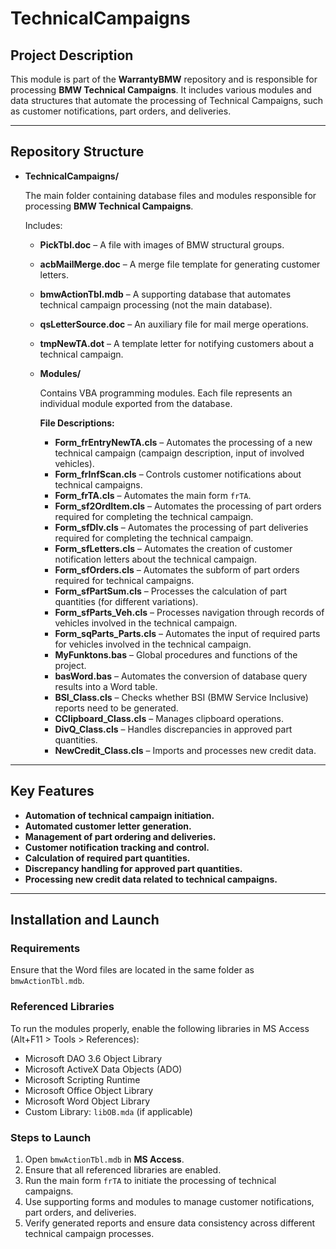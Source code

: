 # TechnicalCampaigns

## Project Description

This module is part of the **WarrantyBMW** repository and is responsible for processing **BMW Technical Campaigns**. It includes various modules and data structures that automate the processing of Technical Campaigns, such as customer notifications, part orders, and deliveries.

---

## Repository Structure

- **TechnicalCampaigns/**  

  The main folder containing database files and modules responsible for processing **BMW Technical Campaigns**.

  Includes:

  - **PickTbl.doc** – A file with images of BMW structural groups.
  - **acbMailMerge.doc** – A merge file template for generating customer letters.
  - **bmwActionTbl.mdb** – A supporting database that automates technical campaign processing (not the main database).
  - **qsLetterSource.doc** – An auxiliary file for mail merge operations.
  - **tmpNewTA.dot** – A template letter for notifying customers about a technical campaign.

  - **Modules/**  

    Contains VBA programming modules. Each file represents an individual module exported from the database.

    **File Descriptions:**

    - **Form_frEntryNewTA.cls** – Automates the processing of a new technical campaign (campaign description, input of involved vehicles).
    - **Form_frInfScan.cls** – Controls customer notifications about technical campaigns.
    - **Form_frTA.cls** – Automates the main form `frTA`.
    - **Form_sf2OrdItem.cls** – Automates the processing of part orders required for completing the technical campaign.
    - **Form_sfDlv.cls** – Automates the processing of part deliveries required for completing the technical campaign.
    - **Form_sfLetters.cls** – Automates the creation of customer notification letters about the technical campaign.
    - **Form_sfOrders.cls** – Automates the subform of part orders required for technical campaigns.
    - **Form_sfPartSum.cls** – Processes the calculation of part quantities (for different variations).
    - **Form_sfParts_Veh.cls** – Processes navigation through records of vehicles involved in the technical campaign.
    - **Form_sqParts_Parts.cls** – Automates the input of required parts for vehicles involved in the technical campaign.
    - **MyFunktons.bas** – Global procedures and functions of the project.
    - **basWord.bas** – Automates the conversion of database query results into a Word table.
    - **BSI_Class.cls** – Checks whether BSI (BMW Service Inclusive) reports need to be generated.
    - **CClipboard_Class.cls** – Manages clipboard operations.
    - **DivQ_Class.cls** – Handles discrepancies in approved part quantities.
    - **NewCredit_Class.cls** – Imports and processes new credit data.

---

## Key Features

- **Automation of technical campaign initiation.**
- **Automated customer letter generation.**
- **Management of part ordering and deliveries.**
- **Customer notification tracking and control.**
- **Calculation of required part quantities.**
- **Discrepancy handling for approved part quantities.**
- **Processing new credit data related to technical campaigns.**

---

## Installation and Launch

### **Requirements**
Ensure that the Word files are located in the same folder as `bmwActionTbl.mdb`.

### **Referenced Libraries**
To run the modules properly, enable the following libraries in MS Access (Alt+F11 > Tools > References):

- Microsoft DAO 3.6 Object Library
- Microsoft ActiveX Data Objects (ADO)
- Microsoft Scripting Runtime
- Microsoft Office Object Library
- Microsoft Word Object Library
- Custom Library: `libOB.mda` (if applicable)

### **Steps to Launch**
1. Open `bmwActionTbl.mdb` in **MS Access**.
2. Ensure that all referenced libraries are enabled.
3. Run the main form `frTA` to initiate the processing of technical campaigns.
4. Use supporting forms and modules to manage customer notifications, part orders, and deliveries.
5. Verify generated reports and ensure data consistency across different technical campaign processes.


